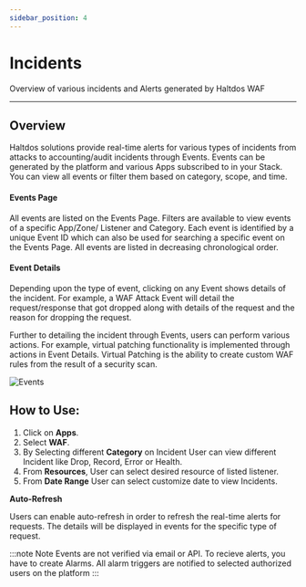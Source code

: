 ```yaml
---
sidebar_position: 4
---
```


# Incidents
Overview of various incidents and Alerts generated by Haltdos WAF

---

## Overview

Haltdos solutions provide real-time alerts for various types of incidents from attacks to accounting/audit incidents through Events. Events can be generated by the platform and various Apps subscribed to in your Stack. You can view all events or filter them based on category, scope, and time.


#### Events Page

All events are listed on the Events Page. Filters are available to view events of a specific App/Zone/ Listener and Category. Each event is identified by a unique Event ID which can also be used for searching a specific event on the Events Page. All events are listed in decreasing chronological order.

#### Event Details

Depending upon the type of event, clicking on any Event shows details of the incident. For example, a WAF Attack Event will detail the request/response that got dropped along with details of the request and the reason for dropping the request.

Further to detailing the incident through Events, users can perform various actions. For example, virtual patching functionality is implemented through actions in Event Details. Virtual Patching is the ability to create custom WAF rules from the result of a security scan.

![Events](/img/waf/v8/docs/WAFincident1.png)

## How to Use:

1. Click on **Apps**. 
2. Select **WAF**.
3. By Selecting different **Category** on Incident User can view different Incident like Drop, Record, Error or Health.
4. From **Resources**, User can select desired resource of listed listener.
5. From **Date Range** User can select customize date to view Incidents.



**Auto-Refresh**

Users can enable auto-refresh in order to refresh the real-time alerts for requests. The details will be displayed in events for the specific type of request.


:::note Note
Events are not verified via email or API. To recieve alerts, you have to create Alarms. All alarm
 triggers are notified to selected authorized users on the platform
:::